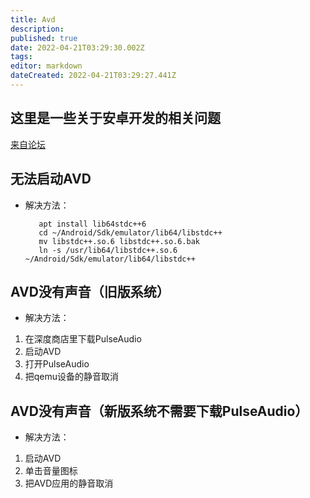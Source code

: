 ```yaml
---
title: Avd
description: 
published: true
date: 2022-04-21T03:29:30.002Z
tags: 
editor: markdown
dateCreated: 2022-04-21T03:29:27.441Z
---
```


## 这里是一些关于安卓开发的相关问题
[来自论坛](https://bbs.deepin.org/forum.php?mod=viewthread&tid=138244&extra=)
## 无法启动AVD
- 解决方法：
    
         apt install lib64stdc++6
         cd ~/Android/Sdk/emulator/lib64/libstdc++
         mv libstdc++.so.6 libstdc++.so.6.bak
         ln -s /usr/lib64/libstdc++.so.6 ~/Android/Sdk/emulator/lib64/libstdc++                
               
## AVD没有声音（旧版系统）

- 解决方法：
1. 在深度商店里下载PulseAudio
2. 启动AVD
3. 打开PulseAudio
4. 把qemu设备的静音取消

## AVD没有声音（新版系统不需要下载PulseAudio）

- 解决方法：
1. 启动AVD
2. 单击音量图标
3. 把AVD应用的静音取消
